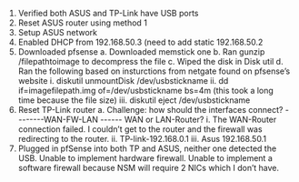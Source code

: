 1.	Verified both ASUS and TP-Link have USB ports
2.	Reset ASUS router using method 1
3.	Setup ASUS network 
4.	Enabled DHCP from 192.168.50.3 (need to add static 192.168.50.2
5.	Downloaded pfsense
    a.	Downloaded memstick one
    b.	Ran gunzip /filepathtoimage to decompress the file
    c.	Wiped the disk in Disk util
    d.	Ran the following based on insturctions from netgate found on pfsense’s website
        i.	diskutil unmountDisk /dev/usbstickname
        ii.	dd if=imagefilepath.img of=/dev/usbstickname bs=4m (this took a long time because the file size)
        iii.	diskutil eject /dev/usbstickname
6.	Reset TP-Link router
    a.	Challenge: how should the interfaces connect? --------WAN-FW-LAN ------ WAN or LAN-Router?
        i.	The WAN-Router connection failed. I couldn’t get to the router and the firewall was redirecting to the router.
        ii.	TP-link-192.168.0.1
        iii.	Asus 192.168.50.1
7.	Plugged in pfSense into both TP and ASUS, neither one detected the USB. Unable to implement hardware firewall. Unable to implement a software firewall because NSM will require 2 NICs which I don’t have. 
